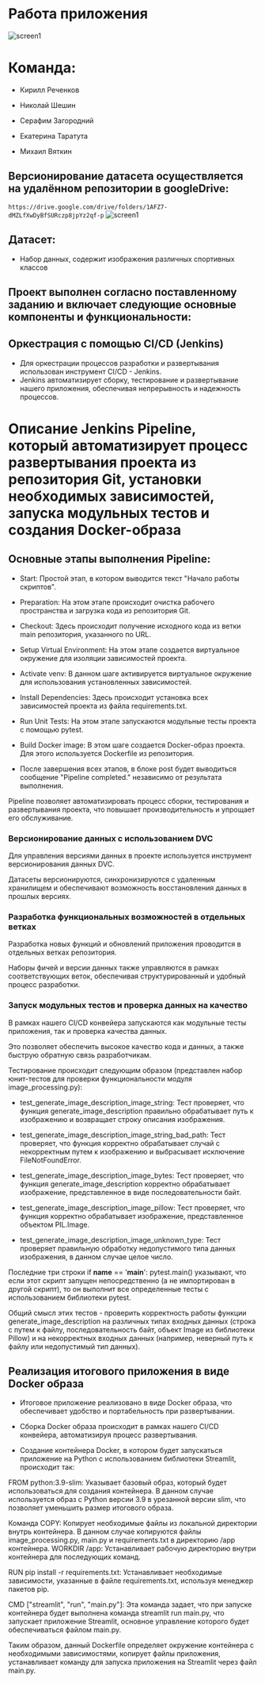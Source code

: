 # **Работа приложения**
![screen1](https://github.com/kcherenkovv/MLOps_project/blob/main/scrins/example_of_work.png)


# **Команда:**

- Кирилл Реченков 

- Николай Шешин

- Серафим Загородний

- Екатерина Таратута

- Михаил Вяткин




## **Версионирование датасета осуществляется на удалённом репозитории в googleDrive:**
`https://drive.google.com/drive/folders/1AFZ7-dMZLfXwDyBfSURczp8jpYz2qf-p`
![screen1](https://github.com/kcherenkovv/MLOps_project/blob/main/scrins/dvc_example.png)
## **Датасет:**
- Набор данных, содержит изображения различных спортивных классов 

## **Проект выполнен согласно поставленному заданию и включает следующие основные компоненты и функциональности:**


## **Оркестрация с помощью CI/CD (Jenkins)**

- Для оркестрации процессов разработки и развертывания использован инструмент CI/CD - Jenkins.
- Jenkins автоматизирует сборку, тестирование и развертывание нашего приложения, обеспечивая непрерывность и надежность процессов.

# **Описание Jenkins Pipeline, который автоматизирует процесс развертывания проекта из репозитория Git, установки необходимых зависимостей, запуска модульных тестов и создания Docker-образа**

## Основные этапы выполнения Pipeline:

- Start: Простой этап, в котором выводится текст "Начало работы скриптов".

- Preparation: На этом этапе происходит очистка рабочего пространства и загрузка кода из репозитория Git.

- Checkout: Здесь происходит получение исходного кода из ветки main репозитория, указанного по URL.

- Setup Virtual Environment: На этом этапе создается виртуальное окружение для изоляции зависимостей проекта.

- Activate venv: В данном шаге активируется виртуальное окружение для использования установленных зависимостей.

- Install Dependencies: Здесь происходит установка всех зависимостей проекта из файла requirements.txt.

- Run Unit Tests: На этом этапе запускаются модульные тесты проекта с помощью pytest.

- Build Docker image: В этом шаге создается Docker-образ проекта. Для этого используется Dockerfile из репозитория.

- После завершения всех этапов, в блоке post будет выводиться сообщение "Pipeline completed." независимо от результата выполнения.

Pipeline позволяет автоматизировать процесс сборки, тестирования и развертывания проекта, что повышает производительность и упрощает его обслуживание.
  
  
### **Версионирование данных с использованием DVC**

  Для управления версиями данных в проекте используется инструмент версионирования данных DVC.
  
  Датасеты версионируются, синхронизируются с удаленным хранилищем и обеспечивают возможность восстановления данных в прошлых версиях.
  
### **Разработка функциональных возможностей в отдельных ветках**

  Разработка новых функций и обновлений приложения проводится в отдельных ветках репозитория.
  
  Наборы фичей и версии данных также управляются в рамках соответствующих веток, обеспечивая структурированный и удобный процесс разработки.
  
### **Запуск модульных тестов и проверка данных на качество**

  В рамках нашего CI/CD конвейера запускаются как модульные тесты приложения, так и проверка качества данных.
  
  Это позволяет обеспечить высокое качество кода и данных, а также быструю обратную связь разработчикам.
  
  Тестирование происходит следующим образом (представлен набор юнит-тестов для проверки функциональности модуля image_processing.py):

- test_generate_image_description_image_string: Тест проверяет, что функция generate_image_description правильно обрабатывает путь к изображению и возвращает строку описания изображения.

- test_generate_image_description_image_string_bad_path: Тест проверяет, что функция корректно обрабатывает случай с некорректным путем к изображению и выбрасывает исключение FileNotFoundError.

- test_generate_image_description_image_bytes: Тест проверяет, что функция generate_image_description корректно обрабатывает изображение, представленное в виде последовательности байт.

- test_generate_image_description_image_pillow: Тест проверяет, что функция корректно обрабатывает изображение, представленное объектом PIL.Image.

- test_generate_image_description_image_unknown_type: Тест проверяет правильную обработку недопустимого типа данных изображения, в данном случае целое число.

Последние три строки if __name__ == '__main__': pytest.main() указывают, что если этот скрипт запущен непосредственно (а не импортирован в другой скрипт), то он выполнит все определенные тесты с использованием библиотеки pytest.

Общий смысл этих тестов - проверить корректность работы функции generate_image_description на различных типах входных данных (строка с путем к файлу, последовательность байт, объект Image из библиотеки Pillow) и на некорректных входных данных (например, неверный путь к файлу или недопустимый тип данных).

  
## **Реализация итогового приложения в виде Docker образа**

- Итоговое приложение реализовано в виде Docker образа, что обеспечивает удобство и портабельность при развертывании.

- Сборка Docker образа происходит в рамках нашего CI/CD конвейера, автоматизируя процесс развертывания.

- Создание контейнера Docker, в котором будет запускаться приложение на Python с использованием библиотеки Streamlit, происходит так:
  

FROM python:3.9-slim: Указывает базовый образ, который будет использоваться для создания контейнера. В данном случае используется образ с Python версии 3.9 в урезанной версии slim, что позволяет уменьшить размер итогового образа.

Команда COPY: Копирует необходимые файлы из локальной директории внутрь контейнера. В данном случае копируются файлы image_processing.py, main.py и requirements.txt в директорию /app контейнера.
WORKDIR /app: Устанавливает рабочую директорию внутри контейнера для последующих команд.

RUN pip install -r requirements.txt: Устанавливает необходимые зависимости, указанные в файле requirements.txt, используя менеджер пакетов pip.

CMD ["streamlit", "run", "main.py"]: Эта команда задает, что при запуске контейнера будет выполнена команда streamlit run main.py, что запускает приложение Streamlit, основное управление которого будет обеспечиваться файлом main.py.

Таким образом, данный Dockerfile определяет окружение контейнера с необходимыми зависимостями, копирует файлы приложения, устанавливает команду для запуска приложения на Streamlit через файл main.py.


